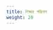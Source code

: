 ```yaml
---
title: শিক্ষার পরিবেশ
weight: 20
---
```


<!--
{{/* এই পৃষ্ঠা থেকে /docs/tasks/tools/ Netlify -এ একটি পুনঃনির্দেশ রয়েছে */}}
{{/* এই পৃষ্ঠার বিষয়বস্তু শুধুমাত্র একটি নেভিগেশন স্টাব (navigation stub) প্রদানের জন্য বিদ্যমান */}}
{{/* এবং পুনঃনির্দেশ একদিন মুছে ফেলার ক্ষেত্রে রক্ষা করতে। */}}

{{/* আপনি যদি এই পৃষ্ঠাটি স্থানীয়করণ করে থাকেন তবে আপনাকে শুধুমাত্র সামনের বিষয়টি অনুলিপি করতে হবে */}}
{{/* এবং আপনার স্থানীয়করণের জন্য "/static/_redirects"-এ একটি পুনঃনির্দেশ যোগ করুন। */}}
-->
<!--
## কাইন্ড (kind)

[`kind`](https://kind.sigs.k8s.io/docs/) আপনাকে আপনার স্থানীয় কম্পিউটারে Kubernetes চালাতে দেয়। এই টুলের জন্য আপনার [ডকার (docker)](https://docs.docker.com/get-docker/) ইনস্টল এবং কনফিগার করা প্রয়োজন।

কাইন্ড (kind) [দ্রুত শুরু (Quick Start)](https://kind.sigs.k8s.io/docs/user/quick-start/) পৃষ্ঠাটি আপনাকে দেখায় যে আপনি কাইন্ড (kind) সাথে উঠতে এবং দৌড়াতে আপনাকে কী করতে হবে।

## মিনিকুব (minikube)

`kind` এরমত [`minikube`](https://minikube.sigs.k8s.io/) একটি টুল যেটি আপনাকে স্থানীয়ভাবে কুবারনেট (Kubernetes) চালাতে দেয়। `minikube` আপনার ব্যক্তিগত কম্পিউটারে (Windows, macOS এবং Linux PC সহ) একটি একক-নোড (single-node) কুবারনেট (Kubernetes) ক্লাস্টার (cluster) চালায় যাতে আপনি কুবারনেট (Kubernetes) ব্যবহার করে দেখতে পারেন, অথবা দৈনন্দিন উন্নয়ন (development) কাজের জন্য।

আপনি দাপ্তরিক অনুসরণ করতে পারেন
[শুরু করুন! (Get Started!)](https://minikube.sigs.k8s.io/docs/start/) নির্দেশিকা যদি আপনার ক্রিয়া-কেন্দ্র টুল ইনস্টল করার দিকে থাকে।
-->

